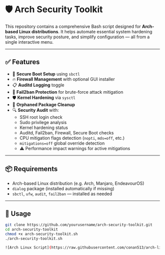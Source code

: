 # 🛡️ Arch Security Toolkit

This repository contains a comprehensive Bash script designed for **Arch-based Linux distributions**. It helps automate essential system hardening tasks, improve security posture, and simplify configuration — all from a single interactive menu.

---

## ✅ Features

- 🔐 **Secure Boot Setup** using `sbctl`
- 🔥 **Firewall Management** with optional GUI installer
- 📋 **Auditd Logging** toggle
- 🚫 **Fail2ban Protection** for brute-force attack mitigation
- 🛡️ **Kernel Hardening** via `sysctl`
- 🧹 **Orphaned Package Cleanup**
- 🔍 **Security Audit** with:
  - SSH root login check
  - Sudo privilege analysis
  - Kernel hardening status
  - Auditd, Fail2ban, Firewall, Secure Boot checks
  - CPU mitigation flags detection (`nopti`, `mds=off`, etc.)
  - `mitigations=off` global override detection
  - ⚠️ Performance impact warnings for active mitigations

---

## 📦 Requirements

- Arch-based Linux distribution (e.g. Arch, Manjaro, EndeavourOS)
- `dialog` package (installed automatically if missing)
- `sbctl`, `ufw`, `audit`, `fail2ban` — installed as needed

---

## 🚀 Usage

```bash
git clone https://github.com/yourusername/arch-security-toolkit.git
cd arch-security-toolkit
chmod +x arch-security-toolkit.sh
./arch-security-toolkit.sh

![Arch Linux Script](https://raw.githubusercontent.com/conan513/arch-linux-scripts/refs/heads/main/picture.png)
